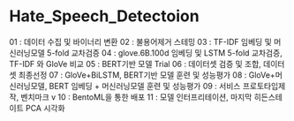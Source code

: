 # Hate_Speech_Detectoion

01 : 데이터 수집 및 바이너리 변환
02 : 불용어제거 스테밍
03 : TF-IDF 임베딩 및 머신러닝모델 5-fold 교차검증
04 : glove.6B.100d 임베딩 및 LSTM 5-fold 교차검증, TF-IDF 와 GloVe 비교
05 : BERT기반 모델 Trial
06 : 데이터셋 검증 및 조합, 데이터셋 최종선정
07 : GloVe+BiLSTM, BERT기반 모델 훈련 및 성능평가
08 : GloVe+머신러닝모델, BERT 임베딩 + 머신러닝모델 훈련 및 성능평가
09 : 서비스 프로토타입제작, 벤치마크 v
10 : BentoML을 통한 배포
11 : 모델 인터프리테이션, 마지막 히든스테이트 PCA 시각화
